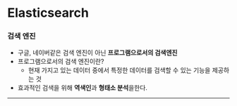 # Elasticsearch
### 검색 엔진
- 구글, 네이버같은 검색 엔진이 아닌 **프로그램으로서의 검색엔진**
- 프로그램으로서의 검색 엔진이란?
  - 현재 가지고 있는 데이터 중에서 특정한 데이터를 검색할 수 있는 기능을 제공하는 것
- 효과적인 검색을 위해 **역색인**과 **형태소 분석**을한다.
***
